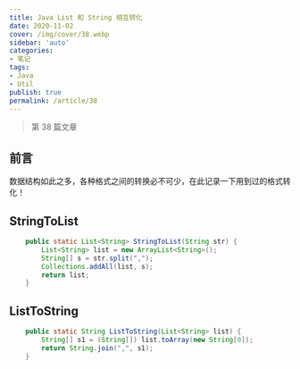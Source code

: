```yaml
---
title: Java List 和 String 相互转化
date: 2020-11-02
cover: /img/cover/38.webp
sidebar: 'auto'
categories:
- 笔记
tags:
- Java
- Util
publish: true
permalink: /article/38
---
```


> 第 38 篇文章
<!-- more -->

## 前言
数据结构如此之多，各种格式之间的转换必不可少，在此记录一下用到过的格式转化！

## StringToList
```java
    public static List<String> StringToList(String str) {
        List<String> list = new ArrayList<String>();
        String[] s = str.split(",");
        Collections.addAll(list, s);
        return list;
    }
```

## ListToString
```java
    public static String ListToString(List<String> list) {
        String[] s1 = (String[]) list.toArray(new String[0]);
        return String.join(",", s1);
    }
```

